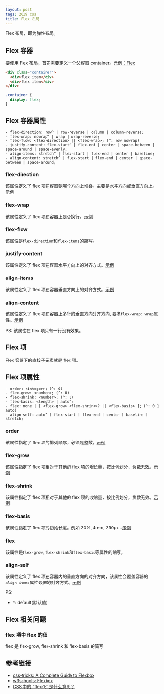```yaml
---
layout: post
tags: 2019 css
title: Flex 布局
---
```


Flex 布局，即为弹性布局。

## Flex 容器

要使用 Flex 布局，首先需要定义一个父容器 container。[示例：Flex](https://codepen.io/chesterchenn/pen/JzrBwO)

```html
<div class="container">
  <div>flex item</div>
  <div>flex item</div>
</div>
```

```css
.container {
  display: flex;
}
```

## Flex 容器属性

```plain
- flex-direction: row^ | row-reverse | column | column-reverse;
- flex-wrap: nowrap^ | wrap | wrap-reverse;
- flex-flow: <flex-direction> || <flex-wrap>; (^: row nowrap)
- justify-content: flex-start^ | flex-end | center | space-between | space-around | space-evenly;
- align-items: stretch^ | flex-start | flex-end | center | baseline;
- align-content: stretch^ | flex-start | flex-end | center | space-between | space-around;
```

### flex-direction

该属性定义了 flex 项在容器朝哪个方向上堆叠。主要是水平方向或垂直方向上。[示例](https://codepen.io/chesterchenn/pen/GeMYrr)

### flex-wrap

该属性定义了 flex 项在容器上是否换行。[示例](https://codepen.io/chesterchenn/pen/XGexBv)

### flex-flow

该属性是`flex-direction`和`flex-items`的简写。

### justify-content

该属性定义了 flex 项在容器水平方向上的对齐方式。[示例](https://codepen.io/chesterchenn/pen/EMwdMj)

### align-items

该属性定义了 flex 项在容器垂直方向上的对齐方式。[示例](https://codepen.io/chesterchenn/pen/zbEMwB)

### align-content

该属性定义了 flex 项在容器上多行的垂直方向对齐方向, 要求`flex-wrap: wrap`属性。[示例](https://codepen.io/chesterchenn/pen/BbJzdV)

PS: 该属性在 flex 项只有一行没有效果。

## Flex 项

Flex 容器下的直接子元素就是 flex 项。

## Flex 项属性

```plain
- order: <integer>; (^: 0)
- flex-grow: <number>; (^: 0)
- flex-shrink: <number>; (^: 1)
- flex-basis: <length> | auto^;
- flex: none | [ <flex-grow> <flex-shrink>? || <flex-basis> ]; (^: 0 1 auto)
- align-self: auto^ | flex-start | flex-end | center | baseline | stretch;
```

### order

该属性指定了 flex 项的排列顺序，必须是整数。[示例](https://codepen.io/chesterchenn/pen/vPpXGa)

### flex-grow

该属性指定了 flex 项相对于其他的 flex 项的增长量，按比例划分，负数无效。[示例](https://codepen.io/chesterchenn/pen/qvpqWQ)

### flex-shrink

该属性指定了 flex 项相对于其他的 flex 项的收缩量，按比例划分，负数无效。[示例](https://codepen.io/chesterchenn/pen/qvpqNg)

### flex-basis

该属性指定了 flex 项的初始长度。例如 20%, 4rem, 250px...[示例](https://codepen.io/chesterchenn/pen/jJYVzY)

### flex

该属性是`flex-grow`, `flex-shrink`和`flex-basis`等属性的缩写。

### align-self

该属性定义了 flex 项在容器内的垂直方向的对齐方向，该属性会覆盖容器的`align-items`属性设置的对齐方式。[示例](https://codepen.io/chesterchenn/pen/rRpWPP)

PS:

- ^: default(默认值)

## Flex 相关问题

### flex 项中 flex 的值

flex 是 flex-grow, flex-shrink 和 flex-basis 的简写

## 参考链接

- [css-tricks: A Complete Guide to Flexbox](https://css-tricks.com/snippets/css/a-guide-to-flexbox)
- [w3schools: Flexbox](https://www.w3schools.com/css/css3_flexbox.asp)
- [CSS 中的 “flex:1;” 是什么意思？](https://fe.ecool.fun/topic/286f67d3-4e8d-48f5-962a-ed9cccc46335?orderBy=updateTime&order=desc&tagId=11)

